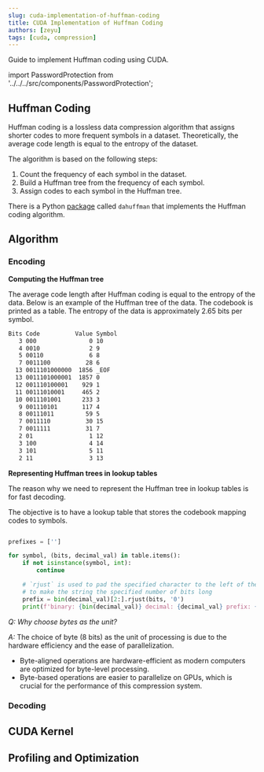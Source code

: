 ```yaml
---
slug: cuda-implementation-of-huffman-coding
title: CUDA Implementation of Huffman Coding
authors: [zeyu]
tags: [cuda, compression]
---
```


Guide to implement Huffman coding using CUDA.

<!-- truncate -->

import PasswordProtection from '../../../src/components/PasswordProtection';

<PasswordProtection password="letsrush">

## Huffman Coding

Huffman coding is a lossless data compression algorithm that assigns shorter codes to more frequent symbols in a dataset. Theoretically, the average code length is equal to the entropy of the dataset.

The algorithm is based on the following steps:

1. Count the frequency of each symbol in the dataset.
2. Build a Huffman tree from the frequency of each symbol.
3. Assign codes to each symbol in the Huffman tree.

There is a Python [package](https://github.com/soxofaan/dahuffman) called `dahuffman` that implements the Huffman coding algorithm.

## Algorithm

### Encoding

<!-- KEY: Compute the Huffman tree of the data -->

**Computing the Huffman tree**

The average code length after Huffman coding is equal to the entropy of the data. Below is an example of the Huffman tree of the data. The codebook is printed as a table. The entropy of the data is approximately 2.65 bits per symbol.

```bash
Bits Code          Value Symbol
   3 000               0 10
   4 0010              2 9
   5 00110             6 8
   7 0011100          28 6
  13 0011101000000  1856 _EOF
  13 0011101000001  1857 0
  12 001110100001    929 1
  11 00111010001     465 2
  10 0011101001      233 3
   9 001110101       117 4
   8 00111011         59 5
   7 0011110          30 15
   7 0011111          31 7
   2 01                1 12
   3 100               4 14
   3 101               5 11
   2 11                3 13
```

**Representing Huffman trees in lookup tables**

The reason why we need to represent the Huffman tree in lookup tables is for fast decoding.

The objective is to have a lookup table that stores the codebook mapping codes to symbols.

```python

prefixes = ['']

for symbol, (bits, decimal_val) in table.items():
    if not isinstance(symbol, int):
        continue

    # `rjust` is used to pad the specified character to the left of the string
    # to make the string the specified number of bits long
    prefix = bin(decimal_val)[2:].rjust(bits, '0')
    print(f'binary: {bin(decimal_val)} decimal: {decimal_val} prefix: {prefix} bits: {bits}')
```

_Q: Why choose bytes as the unit?_

_A:_ The choice of byte (8 bits) as the unit of processing is due to the hardware efficiency and the ease of parallelization.

- Byte-aligned operations are hardware-efficient as modern computers are optimized for byte-level processing.
- Byte-based operations are easier to parallelize on GPUs, which is crucial for the performance of this compression system.

### Decoding

## CUDA Kernel

## Profiling and Optimization

</PasswordProtection>
